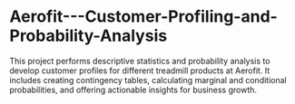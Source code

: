 # Aerofit---Customer-Profiling-and-Probability-Analysis
This project performs descriptive statistics and probability analysis to develop customer profiles for different treadmill products at Aerofit. It includes creating contingency tables, calculating marginal and conditional probabilities, and offering actionable insights for business growth.
